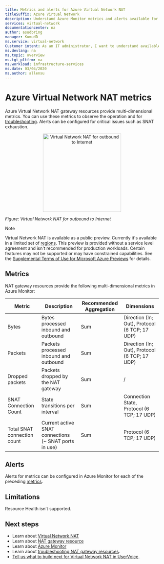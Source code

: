 ```yaml
---
title: Metrics and alerts for Azure Virtual Network NAT
titleSuffix: Azure Virtual Network
description: Understand Azure Monitor metrics and alerts available for Virtual Network NAT.
services: virtual-network
documentationcenter: na
author: asudbring
manager: KumudD
ms.service: virtual-network
Customer intent: As an IT administrator, I want to understand available Azure Monitor metrics and alerts for Virtual Network NAT.
ms.devlang: na
ms.topic: overview
ms.tgt_pltfrm: na
ms.workload: infrastructure-services
ms.date: 03/04/2020
ms.author: allensu
---
```


# Azure Virtual Network NAT metrics

Azure Virtual Network NAT gateway resources provide multi-dimensional metrics. You can use these metrics to observe the operation and for [troubleshooting](nat-metrics.md).  Alerts can be configured for critical issues such as SNAT exhaustion.

<p align="center">
  <img src="media/nat-overview/flow-direction1.svg" width="256" title="Virtual Network NAT for outbound to Internet">
</p>

*Figure: Virtual Network NAT for outbound to Internet*

>[!NOTE] 
>Virtual Network NAT is available as a public preview. Currently it's available in a limited set of [regions](nat-overview.md#region-availability). This preview is provided without a service level agreement and isn't recommended for production workloads. Certain features may not be supported or may have constrained capabilities. See the [Supplemental Terms of Use for Microsoft Azure Previews](https://azure.microsoft.com/support/legal/preview-supplemental-terms) for details.

## Metrics

NAT gateway resources provide the following multi-dimensional metrics in Azure Monitor:

| Metric | Description | Recommended Aggregation | Dimensions |
|---|---|---|---|
| Bytes | Bytes processed inbound and outbound | Sum | Direction (In; Out), Protocol (6 TCP; 17 UDP) |
| Packets | Packets processed inbound and outbound | Sum | Direction (In; Out), Protocol (6 TCP; 17 UDP) |
| Dropped packets | Packets dropped by the NAT gateway | Sum | / |
| SNAT Connection Count | State transitions per interval | Sum | Connection State, Protocol (6 TCP; 17 UDP) |
| Total SNAT connection count | Current active SNAT connections (~ SNAT ports in use) | Sum | Protocol (6 TCP; 17 UDP) |


## Alerts

Alerts for metrics can be configured in Azure Monitor for each of the preceding [metrics](#metrics).

## Limitations

Resource Health isn't supported.

## Next steps

* Learn about [Virtual Network NAT](nat-overview.md)
* Learn about [NAT gateway resource](nat-gateway-resource.md)
* Learn about [Azure Monitor](../azure-monitor/overview.md)
* Learn about [troubleshooting NAT gateway resources](troubleshoot-nat.md).
* [Tell us what to build next for Virtual Network NAT in UserVoice](https://aka.ms/natuservoice).


